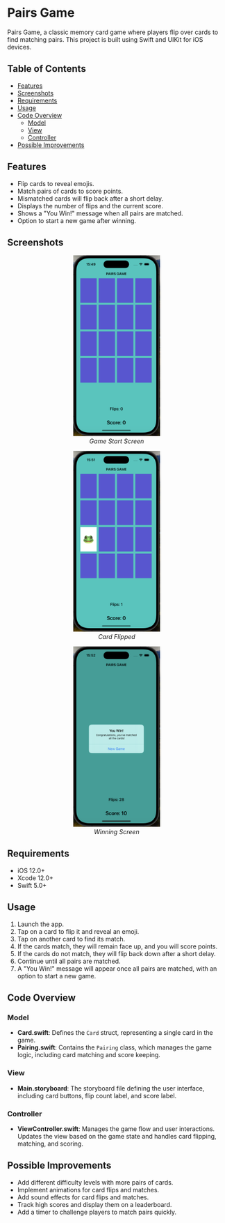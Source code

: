 # Pairs Game

Pairs Game, a classic memory card game where players flip over cards to find matching pairs. This project is built using Swift and UIKit for iOS devices.

## Table of Contents

- [Features](#features)
- [Screenshots](#screenshots)
- [Requirements](#requirements)
- [Usage](#usage)
- [Code Overview](#code-overview)
  - [Model](#model)
  - [View](#view)
  - [Controller](#controller)
- [Possible Improvements](#possible-improvements)

## Features

- Flip cards to reveal emojis.
- Match pairs of cards to score points.
- Mismatched cards will flip back after a short delay.
- Displays the number of flips and the current score.
- Shows a "You Win!" message when all pairs are matched.
- Option to start a new game after winning.

## Screenshots

<p align="center">
  <img src="screenshots/game_start.png" alt="Game Start" width="200"/>
  <br/>
  <em>Game Start Screen</em>
</p>

<p align="center">
  <img src="screenshots/card_flipped.png" alt="Card Flipped" width="200"/>
  <br/>
  <em>Card Flipped</em>
</p>

<p align="center">
  <img src="screenshots/you_win.png" alt="You Win" width="200"/>
  <br/>
  <em>Winning Screen</em>
</p>

## Requirements

- iOS 12.0+
- Xcode 12.0+
- Swift 5.0+

## Usage

1. Launch the app.
2. Tap on a card to flip it and reveal an emoji.
3. Tap on another card to find its match.
4. If the cards match, they will remain face up, and you will score points.
5. If the cards do not match, they will flip back down after a short delay.
6. Continue until all pairs are matched.
7. A "You Win!" message will appear once all pairs are matched, with an option to start a new game.

## Code Overview

### Model

- **Card.swift**: Defines the `Card` struct, representing a single card in the game.
- **Pairing.swift**: Contains the `Pairing` class, which manages the game logic, including card matching and score keeping.

### View

- **Main.storyboard**: The storyboard file defining the user interface, including card buttons, flip count label, and score label.

### Controller

- **ViewController.swift**: Manages the game flow and user interactions. Updates the view based on the game state and handles card flipping, matching, and scoring.

## Possible Improvements

- Add different difficulty levels with more pairs of cards.
- Implement animations for card flips and matches.
- Add sound effects for card flips and matches.
- Track high scores and display them on a leaderboard.
- Add a timer to challenge players to match pairs quickly.


